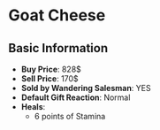 # Goat Cheese

## Basic Information

- **Buy Price**: 828$
- **Sell Price**: 170$
- **Sold by Wandering Salesman**: YES
- **Default Gift Reaction**: Normal
- **Heals**:
  - 6 points of Stamina